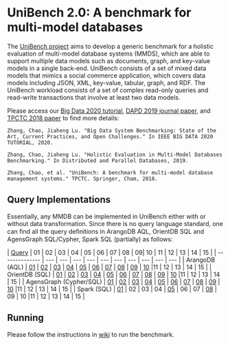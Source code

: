 # UniBench 2.0: A benchmark for multi-model databases
The [UniBench project](https://www.helsinki.fi/en/researchgroups/unified-database-management-systems-udbms/unibench-towards-benchmarking-multi-model-dbms) aims to develop a generic benchmark for a holistic evaluation of multi-model database systems (MMDS), which are able to support multiple data models such as documents, graph, and key-value models in a single back-end. UniBench consists of a set of mixed data models that mimics a social commerce application, which covers data models including JSON, XML, key-value, tabular,  graph, and RDF. The UniBench workload consists of a set of complex read-only queries and read-write transactions that involve at least two data models.

Please access our [Big Data 2020 tutorial](https://www.helsinki.fi/en/researchgroups/unified-database-management-systems-udbms/ieee-big-data-2020-tutorial), [DAPD 2019 journal paper](http://link.springer.com/article/10.1007/s10619-019-07279-6), and [TPCTC 2018 paper](https://www.cs.helsinki.fi/u/jilu/documents/UniBench.pdf) to find more details:

```
Zhang, Chao, Jiaheng Lu. "Big Data System Benchmarking: State of the Art, Current Practices, and Open Challenges." In IEEE BIG DATA 2020 TUTORIAL, 2020.

Zhang, Chao, Jiaheng Lu. "Holistic Evaluation in Multi-Model Databases Benchmarking." In Distributed and Parallel Databases, 2019.

Zhang, Chao, et al. "UniBench: A benchmark for multi-model database management systems." TPCTC. Springer, Cham, 2018.
```

## Query Implementations
Essentially, any MMDB can be implemented in UniBench either with or without data transformation. Since there is no query language standard, one can ﬁnd all the query deﬁnitions in ArangoDB AQL, OrientDB SQL and AgensGraph SQL/Cypher, Spark SQL (partially) as follows:

| [Query](https://github.com/HY-UDBMS/UniBench/blob/master/Unibench/src/MMDB.java)  | 01 | 02 | 03 | 04 | 05 | 06 | 07 | 08 | 09| 10 | 11 | 12 | 13 | 14 | 15 |
| -------------- | --- | --- | --- | --- | --- | --- | --- | --- | --- | --- |
| ArangoDB (AQL) | [01](https://github.com/HY-UDBMS/UniBench/blob/master/Unibench/src/Arango.java) | [02](https://github.com/HY-UDBMS/UniBench/blob/master/Unibench/src/Arango.java) | [03](https://github.com/HY-UDBMS/UniBench/blob/master/Unibench/src/Arango.java) | [04](https://github.com/HY-UDBMS/UniBench/blob/master/Unibench/src/Arango.java) | [05](https://github.com/HY-UDBMS/UniBench/blob/master/Unibench/src/Arango.java) | [06](https://github.com/HY-UDBMS/UniBench/blob/master/Unibench/src/Arango.java) | [07](https://github.com/HY-UDBMS/UniBench/blob/master/Unibench/src/Arango.java) | [08](https://github.com/HY-UDBMS/UniBench/blob/master/Unibench/src/Arango.java) | [09](https://github.com/HY-UDBMS/UniBench/blob/master/Unibench/src/Arango.java) | [10](https://github.com/HY-UDBMS/UniBench/blob/master/Unibench/src/Arango.java) |11 | 12 | 13 | 14 | 15 |
| OrientDB (SQL) | [01](https://github.com/HY-UDBMS/UniBench/blob/master/Unibench/src/OrientDB.java)  | [02](https://github.com/HY-UDBMS/UniBench/blob/master/Unibench/src/OrientDB.java)  | [03](https://github.com/HY-UDBMS/UniBench/blob/master/Unibench/src/OrientDB.java)  | [04](https://github.com/HY-UDBMS/UniBench/blob/master/Unibench/src/OrientDB.java)  | [05](https://github.com/HY-UDBMS/UniBench/blob/master/Unibench/src/OrientDB.java)  | [06](https://github.com/HY-UDBMS/UniBench/blob/master/Unibench/src/OrientDB.java)  | [07](https://github.com/HY-UDBMS/UniBench/blob/master/Unibench/src/OrientDB.java)  | [08](https://github.com/HY-UDBMS/UniBench/blob/master/Unibench/src/OrientDB.java)  | [09](https://github.com/HY-UDBMS/UniBench/blob/master/Unibench/src/OrientDB.java)  | [10](https://github.com/HY-UDBMS/UniBench/blob/master/Unibench/src/OrientDB.java)  |11 | 12 | 13 | 14 | 15 |
| AgensGraph (Cypher/SQL) | [01](https://github.com/HY-UDBMS/UniBench/blob/master/Unibench/src/AgensGraph.java)  | [02](https://github.com/HY-UDBMS/UniBench/blob/master/Unibench/src/AgensGraph.java)  | [03](https://github.com/HY-UDBMS/UniBench/blob/master/Unibench/src/AgensGraph.java)  | [04](https://github.com/HY-UDBMS/UniBench/blob/master/Unibench/src/AgensGraph.java)  | [05](https://github.com/HY-UDBMS/UniBench/blob/master/Unibench/src/AgensGraph.java)  | [06](https://github.com/HY-UDBMS/UniBench/blob/master/Unibench/src/AgensGraph.java)  | [07](https://github.com/HY-UDBMS/UniBench/blob/master/Unibench/src/AgensGraph.java)  | [08](https://github.com/HY-UDBMS/UniBench/blob/master/Unibench/src/AgensGraph.java)  | [09](https://github.com/HY-UDBMS/UniBench/blob/master/Unibench/src/AgensGraph.java)  | [10](https://github.com/HY-UDBMS/UniBench/blob/master/Unibench/src/AgensGraph.java)  |11 | 12 | 13 | 14 | 15 |
| Spark (SQL)     | [01](https://github.com/HY-UDBMS/UniBench/blob/master/Unibench/src/Spark.java)  | 02 | 03 | 04 | [05](https://github.com/HY-UDBMS/UniBench/blob/master/Unibench/src/Spark.java) | 06 | 07 | [08](https://github.com/HY-UDBMS/UniBench/blob/master/Unibench/src/Spark.java)  | 09  | 10  |11 | 12 | 13 | 14 | 15 |

## Running

Please follow the instructions in [wiki](https://github.com/Rucchao/UniBench_new/wiki) to run the benchmark.
